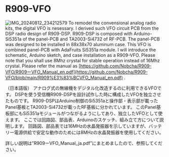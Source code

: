 # R909-VFO
![IMG_20240812_234212579](https://github.com/user-attachments/assets/3ca65505-a9bc-44ab-9928-50b397e67658)
To remodel the convensional analog radio kits, the digital VFO is nesessary. 
I derived such VFO circuit PCB from the DSP radio design of R909-DSP.
R909-DSP is composed with Arduino-Si5351a of the panel-PCB and TA2003-Si4732 of RF-PCB.
The panel-PCB was designed to be installed in 88x38x70 aluminum case.
This VFO is combined panel-PCB with AdaFruits Si5351a module.
I will introduce the schematic, Arduino sketch, and case installation as a R909-VFO.
Please note that you shall use 8Mhz crystal for stable operation instead of 16Mhz crystal.
Please refer the manual as [https://github.com/Nobcha/R909-VFO/R909ーVFO_Manual_en.pdf](https://github.com/Nobcha/R909-VFO/blob/main/R909%E3%83%BCVFO_Manual_en.pdf) .

（日本語版）
アナログ式の無線機をデジタル化改造するのに利用できるVFOです。
DSPを使う受信機R909-DSPを設計試作した時に構成したVFOを独立させたものです。
R909-DSPはArduino制御のSi5351aと操作部・表示部が載ったPanel基板とTA2003-Si4732が載ったRF基板に分かれています。
このPanel基板部にもSi5351aモジュールがつながるようにしてあり、独立したVFOとして使えます。
ここでは回路図、部品表、Arduinoのスケッチ、組み立て方について説明します。
回路図、部品表では16MHzの水晶発振器を示していますが、バッテリー電源供給で安定な動作のためには8MHzの水晶発振器を使用してください。

詳しい説明は”R909ーVFO_Manual_ja.pdf”にまとめましたので、参照してください。

